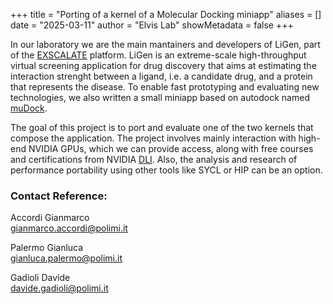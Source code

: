 +++
title = "Porting of a kernel of a Molecular Docking miniapp"
aliases = []
date = "2025-03-11"
author = "Elvis Lab"
showMetadata = false
+++

In our laboratory we are the main mantainers and developers of LiGen, part of the [EXSCALATE](https://exscalate.com/) platform.
LiGen is an extreme-scale high-throughput virtual screening application for drug discovery that aims at estimating the interaction strenght between a ligand, i.e. a candidate drug, and a protein that represents the disease.
To enable fast prototyping and evaluating new technologies, we also written a small miniapp based on autodock named [muDock](https://github.com/elvispolimi/muDock).

The goal of this project is to port and evaluate one of the two kernels that compose the application.
The project involves mainly interaction with high-end NVIDIA GPUs, which we can provide access, along with free courses and certifications from NVIDIA [DLI](https://www.nvidia.com/en-us/training/).
Also, the analysis and research of performance portability using other tools like SYCL or HIP can be an option.

### Contact Reference:
Accordi Gianmarco\
gianmarco.accordi@polimi.it

Palermo Gianluca\
gianluca.palermo@polimi.it

Gadioli Davide\
davide.gadioli@polimi.it
